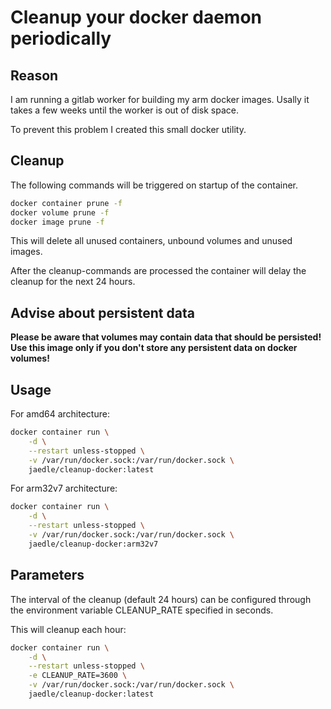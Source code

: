 # Cleanup your docker daemon periodically

## Reason

I am running a gitlab worker for building my arm docker images.
Usally it takes a few weeks until the worker is out of disk space.

To prevent this problem I created this small docker utility.

## Cleanup

The following commands will be triggered on startup of the container.

```sh
docker container prune -f
docker volume prune -f
docker image prune -f
```

This will delete all unused containers, unbound volumes and unused images.

After the cleanup-commands are processed the container will delay the cleanup
for the next 24 hours.

## Advise about persistent data

**Please be aware that volumes may contain data that should be persisted!
Use this image only if you don't store any persistent data on docker volumes!**

## Usage

For amd64 architecture:

```sh
docker container run \
    -d \
    --restart unless-stopped \
    -v /var/run/docker.sock:/var/run/docker.sock \
    jaedle/cleanup-docker:latest
```

For arm32v7 architecture:

```sh
docker container run \
    -d \
    --restart unless-stopped \
    -v /var/run/docker.sock:/var/run/docker.sock \
    jaedle/cleanup-docker:arm32v7
```


## Parameters

The interval of the cleanup (default 24 hours) can be configured through
the environment variable CLEANUP_RATE specified in seconds.

This will cleanup each hour:

```sh
docker container run \
    -d \
    --restart unless-stopped \
    -e CLEANUP_RATE=3600 \
    -v /var/run/docker.sock:/var/run/docker.sock \
    jaedle/cleanup-docker:latest
```
